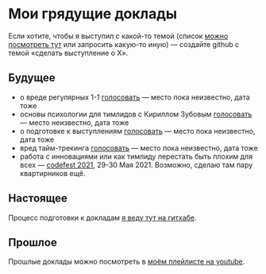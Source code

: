 # Мои грядущие доклады

Eсли хотите, чтобы я выступил с какой-то темой (список [можно посмотреть тут](topics.md) или запросить какую-то иную) — создайте github с темой «сделать выступление о Х».

## Будущее
- о вреде регулярных 1-1 [голосовать](https://github.com/sharovatov/teamlead/issues/8) — место пока неизвестно, дата тоже
- основы психологии для тимлидов с Кириллом Зубовым [голосовать](https://github.com/sharovatov/teamlead/issues/9) — место неизвестно, дата тоже
- о подготовке к выступлениям [голосовать](https://github.com/sharovatov/teamlead/issues/10) — место пока неизвестно, дата тоже
- вред тайм-трекинга [голосовать](https://github.com/sharovatov/teamlead/issues/11) — место пока неизвестно, дата тоже
- работа с инновациями или как тимлиду перестать быть плохим для всех — [codefest 2021](https://11.codefest.ru), 29-30 Мая 2021. Возможно, сделаю там пару квартирников ещё.

## Настоящее

Процесс подготовки к докладам [я веду тут на гитхабе](talks/README.md).

## Прошлое
Прошлые доклады можно посмотреть в [моём плейлисте на youtube](https://www.youtube.com/watch?v=-ZXhMJ4M9xI&list=PLFtS8Ah0wZvWS37oveJ0-D5K6V7GWUpqY).

